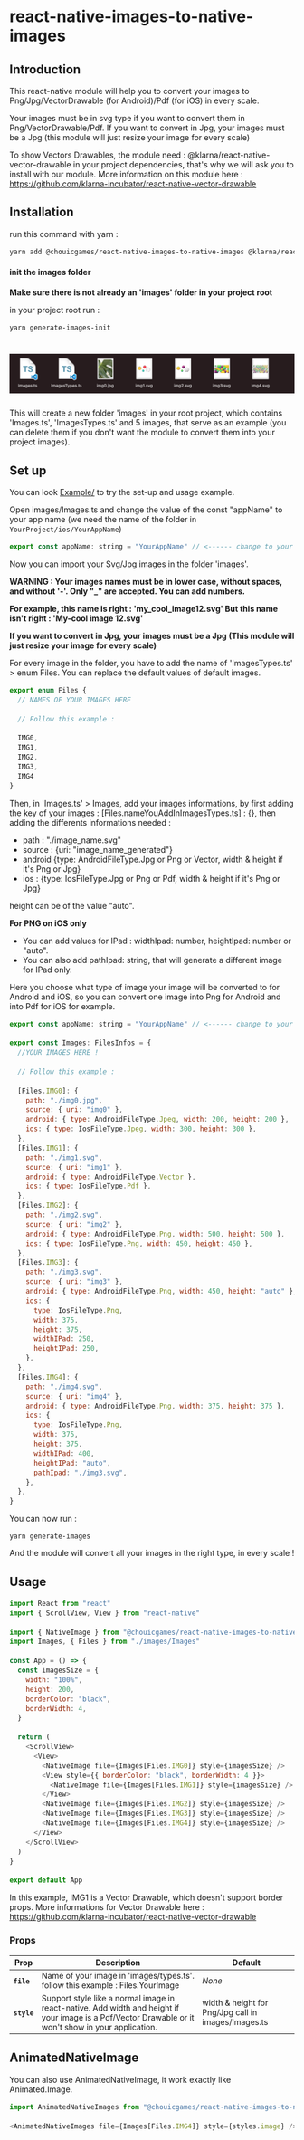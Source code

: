 # react-native-images-to-native-images

## Introduction

This react-native module will help you to convert your images to Png/Jpg/VectorDrawable (for Android)/Pdf (for iOS) in every scale.

Your images must be in svg type if you want to convert them in Png/VectorDrawable/Pdf.
If you want to convert in Jpg, your images must be a Jpg (this module will just resize your image for every scale)

To show Vectors Drawables, the module need : @klarna/react-native-vector-drawable in your project dependencies, that's why we will ask you to install with our module. More information on this module here : https://github.com/klarna-incubator/react-native-vector-drawable

## Installation

run this command with yarn :

```sh
yarn add @chouicgames/react-native-images-to-native-images @klarna/react-native-vector-drawable
```

#### init the images folder

**Make sure there is not already an 'images' folder in your project root**

in your project root run :

```
yarn generate-images-init
```
# ![image](https://github.com/ChouicGames/react-native-images-to-native-images/blob/main/ReadMe_Images/ImagesFolder_screenshot.png?raw=true)

This will create a new folder 'images' in your root project, which contains 'Images.ts', 'ImagesTypes.ts' and 5 images, that serve as an example (you can delete them if you don't want the module to convert them into your project images).

## Set up

You can look [Example/](https://github.com/ChouicGames/react-native-images-to-native-images/tree/main/Example) to try the set-up and usage example.

Open images/Images.ts and change the value of the const "appName" to your app name (we need the name of the folder in ```YourProject/ios/YourAppName```)

```js
export const appName: string = "YourAppName" // <------ change to your app name (in YourProject/ios/YourAppName)
```

Now you can import your Svg/Jpg images in the folder 'images'.

**WARNING : 
Your images names must be in lower case, without spaces, and without '-'. Only "_" are accepted. You can add numbers.**

**For example, this name is right : 'my_cool_image12.svg'
But this name isn't right : 'My-cool image 12.svg'**

**If you want to convert in Jpg, your images must be a Jpg (This module will just resize your image for every scale)**



For every image in the folder, you have to add the name of 'ImagesTypes.ts' > enum Files. You can replace the default values of default images.

```js
export enum Files {
  // NAMES OF YOUR IMAGES HERE

  // Follow this example :

  IMG0,
  IMG1,
  IMG2,
  IMG3,
  IMG4
}
```

Then, in 'Images.ts' >  Images, add your images informations, by first adding the key of your images : [Files.nameYouAddInImagesTypes.ts] : {},
then adding the differents informations needed :
* path : "./image_name.svg"
* source : {uri: "image_name_generated"}
* android {type: AndroidFileType.Jpg or Png or Vector, width & height if it's Png or Jpg}
* ios : {type: IosFileType.Jpg or Png or Pdf, width & height if it's Png or Jpg}

height can be of the value "auto".

**For PNG on iOS only**
* You can add values for IPad : widthIpad: number, heightIpad: number or "auto".
* You can also add pathIpad: string, that will generate a different image for IPad only.

Here you choose what type of image your image will be converted to for Android and iOS, so you can convert one image into Png for Android and into Pdf for iOS for example.

```js
export const appName: string = "YourAppName" // <------ change to your app name (in YourProject/ios/YourAppName)

export const Images: FilesInfos = {
  //YOUR IMAGES HERE !

  // Follow this example :

  [Files.IMG0]: {
    path: "./img0.jpg",
    source: { uri: "img0" },
    android: { type: AndroidFileType.Jpeg, width: 200, height: 200 },
    ios: { type: IosFileType.Jpeg, width: 300, height: 300 },
  },
  [Files.IMG1]: {
    path: "./img1.svg",
    source: { uri: "img1" },
    android: { type: AndroidFileType.Vector },
    ios: { type: IosFileType.Pdf },
  },
  [Files.IMG2]: {
    path: "./img2.svg",
    source: { uri: "img2" },
    android: { type: AndroidFileType.Png, width: 500, height: 500 },
    ios: { type: IosFileType.Png, width: 450, height: 450 },
  },
  [Files.IMG3]: {
    path: "./img3.svg",
    source: { uri: "img3" },
    android: { type: AndroidFileType.Png, width: 450, height: "auto" },
    ios: {
      type: IosFileType.Png,
      width: 375,
      height: 375,
      widthIPad: 250,
      heightIPad: 250,
    },
  },
  [Files.IMG4]: {
    path: "./img4.svg",
    source: { uri: "img4" },
    android: { type: AndroidFileType.Png, width: 375, height: 375 },
    ios: {
      type: IosFileType.Png,
      width: 375,
      height: 375,
      widthIPad: 400,
      heightIPad: "auto",
      pathIpad: "./img3.svg",
    },
  },
}
```

You can now run :
```
yarn generate-images
```

And the module will convert all your images in the right type, in every scale !

## Usage

```js
import React from "react"
import { ScrollView, View } from "react-native"

import { NativeImage } from "@chouicgames/react-native-images-to-native-images"
import Images, { Files } from "./images/Images"

const App = () => {
  const imagesSize = {
    width: "100%",
    height: 200,
    borderColor: "black",
    borderWidth: 4,
  }

  return (
    <ScrollView>
      <View>
        <NativeImage file={Images[Files.IMG0]} style={imagesSize} />
        <View style={{ borderColor: "black", borderWidth: 4 }}>
          <NativeImage file={Images[Files.IMG1]} style={imagesSize} />
        </View>
        <NativeImage file={Images[Files.IMG2]} style={imagesSize} />
        <NativeImage file={Images[Files.IMG3]} style={imagesSize} />
        <NativeImage file={Images[Files.IMG4]} style={imagesSize} />
      </View>
    </ScrollView>
  )
}

export default App


```

In this example, IMG1 is a Vector Drawable, which doesn't support border props. More informations for Vector Drawable here : https://github.com/klarna-incubator/react-native-vector-drawable

### Props

| Prop               | Description                                              | Default |
| ------------------ | -------------------------------------------------------- | ------- |
| **`file`** | Name of your image  in 'images/types.ts'. follow this example : Files.YourImage            | _None_  |
| **`style`**        | Support style like a normal image in react-native. Add width and height if your image is a Pdf/Vector Drawable or it won't show in your application. | width & height for Png/Jpg call in images/Images.ts |

## AnimatedNativeImage

You can also use AnimatedNativeImage, it work exactly like Animated.Image.

```js
import AnimatedNativeImages from "@chouicgames/react-native-images-to-native-images/src/AnimatedNativeImage"

<AnimatedNativeImages file={Images[Files.IMG4]} style={styles.image} />
```


